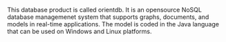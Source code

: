 This database product is called orientdb. It is an opensource NoSQL database managemenet system that supports graphs, documents, and models in real-time applications.
The model is coded in the Java language that can be used on Windows and Linux platforms. 
